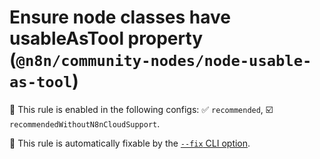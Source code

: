 # Ensure node classes have usableAsTool property (`@n8n/community-nodes/node-usable-as-tool`)

💼 This rule is enabled in the following configs: ✅ `recommended`, ☑️ `recommendedWithoutN8nCloudSupport`.

🔧 This rule is automatically fixable by the [`--fix` CLI option](https://eslint.org/docs/latest/user-guide/command-line-interface#--fix).

<!-- end auto-generated rule header -->
